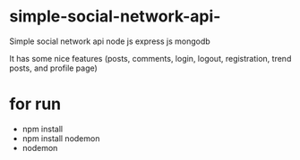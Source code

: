 # simple-social-network-api-
Simple social network api  node js express js mongodb

It has some nice features (posts, comments, login, logout,  registration, trend posts, and profile page)

# for run 
* npm install    
* npm install nodemon    
* nodemon 
